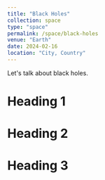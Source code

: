 ```yaml
---
title: "Black Holes"
collection: space
type: "space"
permalink: /space/black-holes
venue: "Earth"
date: 2024-02-16
location: "City, Country"
---
```


Let's talk about black holes.

Heading 1
======

Heading 2
======

Heading 3
======
